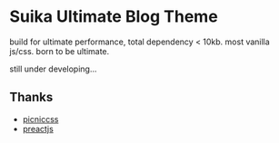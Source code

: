 # Suika Ultimate Blog Theme
build for ultimate performance, total dependency < 10kb. most vanilla js/css. born to be ultimate.

still under developing...


## Thanks
+ [picniccss](https://picnicss.com/)
+ [preactjs](https://preactjs.com/)
